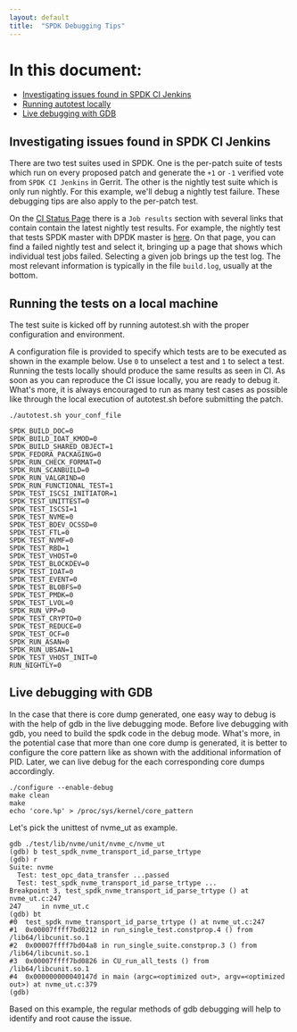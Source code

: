 ```yaml
---
layout: default
title:  "SPDK Debugging Tips"
---
```


# In this document:

* [Investigating issues found in SPDK CI Jenkins](#ci_jenkins)
* [Running autotest locally](#local_run)
* [Live debugging with GDB](#gdb)

<a id="ci_jenkins"></a>
## Investigating issues found in SPDK CI Jenkins

There are two test suites used in SPDK. One is the per-patch suite of tests which run on every proposed patch and generate the `+1` or `-1` verified vote from `SPDK CI Jenkins` in Gerrit. The other is the nightly test suite which is only run nightly. For this example, we'll debug a nightly test failure. These debugging tips are also apply to the per-patch test.

On the [CI Status Page](https://ci.spdk.io/) there is a `Job results` section with several links that contain contain the latest nightly test results. For example, the nightly test that tests SPDK master with DPDK master is [here](https://ci.spdk.io/public_build/autotest-nightly.html). On that page, you can find a failed nightly test and select it, bringing up a page that shows which individual test jobs failed. Selecting a given job brings up the test log. The most relevant information is typically in the file `build.log`, usually at the bottom.

<a id="local_run"></a>
## Running the tests on a local machine

The test suite is kicked off by running autotest.sh with the proper configuration and environment.

A configuration file is provided to specify which tests are to be executed as shown in the example below. Use `0` to unselect a test and `1` to select a test. Running the tests locally should produce the same results as seen in CI. As soon as you can reproduce the CI issue locally, you are ready to debug it. What's more, it is always encouraged to run as many test cases as possible like through the local execution of autotest.sh before submitting the patch.

~~~{.sh}
./autotest.sh your_conf_file
~~~

~~~{.sh}
SPDK_BUILD_DOC=0
SPDK_BUILD_IOAT_KMOD=0
SPDK_BUILD_SHARED_OBJECT=1
SPDK_FEDORA_PACKAGING=0
SPDK_RUN_CHECK_FORMAT=0
SPDK_RUN_SCANBUILD=0
SPDK_RUN_VALGRIND=0
SPDK_RUN_FUNCTIONAL_TEST=1
SPDK_TEST_ISCSI_INITIATOR=1
SPDK_TEST_UNITTEST=0
SPDK_TEST_ISCSI=1
SPDK_TEST_NVME=0
SPDK_TEST_BDEV_OCSSD=0
SPDK_TEST_FTL=0
SPDK_TEST_NVMF=0
SPDK_TEST_RBD=1
SPDK_TEST_VHOST=0
SPDK_TEST_BLOCKDEV=0
SPDK_TEST_IOAT=0
SPDK_TEST_EVENT=0
SPDK_TEST_BLOBFS=0
SPDK_TEST_PMDK=0
SPDK_TEST_LVOL=0
SPDK_RUN_VPP=0
SPDK_TEST_CRYPTO=0
SPDK_TEST_REDUCE=0
SPDK_TEST_OCF=0
SPDK_RUN_ASAN=0
SPDK_RUN_UBSAN=1
SPDK_TEST_VHOST_INIT=0
RUN_NIGHTLY=0
~~~

<a id="gdb"></a>
## Live debugging with GDB
In the case that there is core dump generated, one easy way to debug is with the help of gdb in the live debugging mode. Before live debugging with gdb, you need to build the spdk code in the debug mode. What's more, in the potential case that more than one core dump is generated, it is better to configure the core pattern like as shown with the additional information of PID. Later, we can live debug for the each corresponding core dumps accordingly.

~~~{.sh}
./configure --enable-debug
make clean
make
echo 'core.%p' > /proc/sys/kernel/core_pattern
~~~

Let's pick the unittest of nvme_ut as example.

~~~{.sh}
gdb ./test/lib/nvme/unit/nvme_c/nvme_ut
(gdb) b test_spdk_nvme_transport_id_parse_trtype
(gdb) r
Suite: nvme
  Test: test_opc_data_transfer ...passed
  Test: test_spdk_nvme_transport_id_parse_trtype ...
Breakpoint 3, test_spdk_nvme_transport_id_parse_trtype () at nvme_ut.c:247
247     in nvme_ut.c
(gdb) bt
#0  test_spdk_nvme_transport_id_parse_trtype () at nvme_ut.c:247
#1  0x00007ffff7bd0212 in run_single_test.constprop.4 () from /lib64/libcunit.so.1
#2  0x00007ffff7bd04a8 in run_single_suite.constprop.3 () from /lib64/libcunit.so.1
#3  0x00007ffff7bd0826 in CU_run_all_tests () from /lib64/libcunit.so.1
#4  0x000000000040147d in main (argc=<optimized out>, argv=<optimized out>) at nvme_ut.c:379
(gdb)
~~~

Based on this example, the regular methods of gdb debugging will help to identify and root cause the issue.
